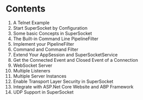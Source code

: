 # Contents
1. A Telnet Example
2. Start SuperSocket by Configuration
3. Some basic Concepts in SuperSocket
4. The Built-in Command Line PipelineFilter
5. Implement your PipelineFilter
6. Command and Command Filter
7. Extend Your AppSession and SuperSocketService
8. Get the Connected Event and Closed Event of a Connection
9. WebSocket Server
10. Multiple Listeners
11. Multiple Server Instances
12. Enable Transport Layer Security in SuperSocket
13. Integrate with ASP.Net Core Website and ABP Framework
14. UDP Support in SuperSocket
